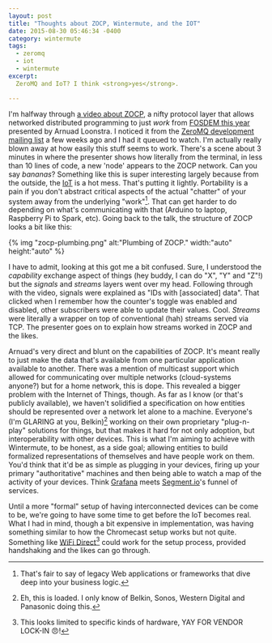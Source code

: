 ```yaml
---
layout: post
title: "Thoughts about ZOCP, Wintermute, and the IOT"
date: 2015-08-30 05:46:34 -0400
category: wintermute
tags:
  - zeromq
  - iot
  - wintermute
excerpt:
  ZeroMQ and IoT? I think <strong>yes</strong>.

---
```


I'm halfway through [a video about ZOCP][1], a nifty protocol layer that allows
networked distributed programming to just _work_ from [FOSDEM this year][2]
presented by Arnuad Loonstra. I noticed it from the [ZeroMQ development
mailing list][3] a few weeks ago and I had it queued to watch. I'm actually
really blown away at how easily this stuff seems to work. There's a scene
about 3 minutes in where the presenter shows how literally from the terminal,
in less than 10 lines of code, a new 'node' appears to the ZOCP network.
Can you say *bananas*? Something like this is super interesting largely
because from the outside, the [IoT][] is a hot mess. That's putting it
lightly. Portability is a pain if you don't abstract critical aspects
of the actual "chatter" of your system away from the underlying "work"[^1].
That can get harder to do depending on what's communicating with that
(Arduino to laptop, Raspberry Pi to Spark, etc). Going back to the
talk, the structure of ZOCP looks a bit like this:

{% img "zocp-plumbing.png" alt:"Plumbing of ZOCP." width:"auto" height:"auto" %}

I have to admit, looking at this got me a bit confused. Sure, I understood the
_capability_ exchange aspect of things (hey buddy, I can do "X", "Y" and "Z"!) but
the _signals_ and _streams_ layers went over my head. Following through with the
video, signals were explained as "IDs with [associated] data". That clicked when
I remember how the counter's toggle was enabled and disabled, other subscribers
were able to update their values. Cool. _Streams_ were literally a wrapper on
top of conventional (hah) streams served via TCP. The presenter goes on to
explain how streams worked in ZOCP and the likes.

Arnuad's very direct and blunt on the capabilities of ZOCP. It's meant really to
just make the data that's available from one particular application available to
another. There was a mention of multicast support which allowed for
communicating over multiple networks (cloud-systems anyone?) but for a home
network, this is dope. This revealed a bigger problem with the Internet of
Things, though. As far as I know (or that's publicly available), we haven't
solidified a specification on how entities should be represented over a network
let alone to a machine. Everyone's (I'm GLARING at you, Belkin)[^2] working on their
own proprietary "plug-n-play" solutions for things, but that makes it hard for
not only adoption, but interoperability with other devices. This is what I'm
aiming to achieve with Wintermute, to be honest, as a side goal; allowing
entities to build formalized representations of themselves and have people work
on them. You'd think that it'd be as simple as plugging in your devices, firing
up your primary "authoritative" machines and then being able to watch a map of
the activity of your devices. Think [Grafana][] meets [Segment.io][]'s funnel of
services.

Until a more "formal" setup of having interconnected devices can be come to be,
we're going to have some time to get before the IoT becomes real. What I had in
mind, though a bit expensive in implementation, was having something similar to
how the Chromecast setup works but not quite. Something like [WiFi Direct][4][^3]
could work for the setup process, provided handshaking and the likes can go
through.

[1]: http://mirror.as35701.net/video.fosdem.org//2015/devroom-internet_of_things/deviot02.mp4
[2]: https://fosdem.org/2015/schedule/event/deviot02/
[3]: http://lists.zeromq.org/mailman/listinfo/zeromq-dev
[4]: http://www.wi-fi.org/discover-and-learn/wi-fi-direct
[iot]: https://duckduckgo.com/?q=internet+of+things&ia=about
[grafana]: https://grafana.org
[segment.io]: https://segment.io
[^1]: That's fair to say of legacy Web applications or frameworks that dive deep into your business logic.
[^2]: Eh, this is loaded. I only know of Belkin, Sonos, Western Digital and Panasonic doing this.
[^3]: This looks limited to specific kinds of hardware, YAY FOR VENDOR LOCK-IN :angry:!
